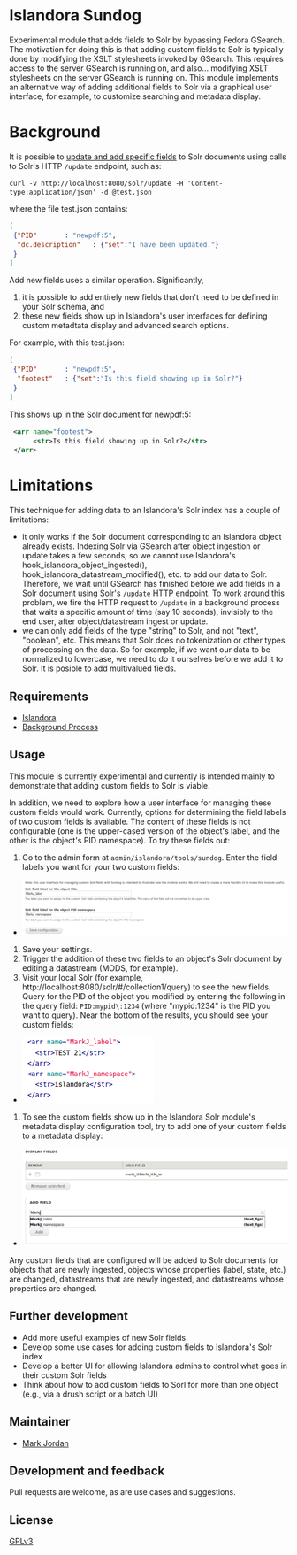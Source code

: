 # Islandora Sundog

Experimental module that adds fields to Solr by bypassing Fedora GSearch. The motivation for doing this is that adding custom fields to Solr is typically done by modifying the XSLT stylesheets invoked by GSearch. This requires access to the server GSearch is running on, and also... modifying XSLT stylesheets on the server GSearch is running on. This module implements an alternative way of adding additional fields to Solr via a graphical user interface, for example, to customize searching and metadata display.

# Background

It is possible to [update and add specific fields](https://cwiki.apache.org/confluence/display/solr/Updating+Parts+of+Documents) to Solr documents using calls to Solr's HTTP `/update` endpoint, such as:

```
curl -v http://localhost:8080/solr/update -H 'Content-type:application/json' -d @test.json
```

where the file test.json contains:

```json
[
 {"PID"       : "newpdf:5",
  "dc.description"   : {"set":"I have been updated."}
 }
]
```

Add new fields uses a similar operation. Significantly, 

1. it is possible to add entirely new fields that don't need to be defined in your Solr schema, and
1. these new fields show up in Islandora's user interfaces for defining custom metadtata display and advanced search options.

For example, with this test.json:

```json
[
 {"PID"       : "newpdf:5",
  "footest"   : {"set":"Is this field showing up in Solr?"}
 }
]
```

This shows up in the Solr document for newpdf:5:

```xml
 <arr name="footest">
      <str>Is this field showing up in Solr?</str>
 </arr>
```

# Limitations

This technique for adding data to an Islandora's Solr index has a couple of limitations:

* it only works if the Solr document corresponding to an Islandora object already exists. Indexing Solr via GSearch after object ingestion or update takes a few seconds, so we cannot use Islandora's hook_islandora_object_ingested(), hook_islandora_datastream_modified(), etc. to add our data to Solr. Therefore, we wait until GSearch has finished before we add fields in a Solr document using Solr's `/update` HTTP endpoint. To work around this problem, we fire the HTTP request to `/update` in a background process that waits a specific amount of time (say 10 seconds), invisibly to the end user, after object/datastream ingest or update.
* we can only add fields of the type "string" to Solr, and not "text", "boolean", etc. This means that Solr does no tokenization or other types of processing on the data. So for example, if we want our data to be normalized to lowercase, we need to do it ourselves before we add it to Solr. It is posible to add multivalued fields.

## Requirements

* [Islandora](https://github.com/Islandora/islandora)
* [Background Process](https://www.drupal.org/project/background_process)

## Usage

This module is currently experimental and currently is intended mainly to demonstrate that adding custom fields to Solr is viable.

In addition, we need to explore how a user interface for managing these custom fields would work. Currently, options for determining the field labels of two custom fields is available. The content of these fields is not configurable (one is the upper-cased version of the object's label, and the other is the object's PID namespace). To try these fields out:

1. Go to the admin form at `admin/islandora/tools/sundog`. Enter the field labels you want for your two custom fields:
  * ![custom field labels](images/config.png)
1. Save your settings.
1. Trigger the addition of these two fields to an object's Solr document by editing a datastream (MODS, for example).
1. Visit your local Solr (for example, http://localhost:8080/solr/#/collection1/query) to see the new fields. Query for the PID of the object you modified by entering the following in the query field: `PID:mypid\:1234` (where "mypid:1234" is the PID you want to query). Near the bottom of the results, you should see your custom fields:
  * ![custom fields in Solr](images/solr_document.png)
1. To see the custom fields show up in the Islandora Solr module's metadata display configuration tool, try to add one of your custom fields to a metadata display:
  * ![custom fields in Solr](images/add_custom_field_to_display.png)

Any custom fields that are configured will be added to Solr documents for objects that are newly ingested, objects whose properties (label, state, etc.) are changed, datastreams that are newly ingested, and datastreams whose properties are changed.

## Further development

* Add more useful examples of new Solr fields
* Develop some use cases for adding custom fields to Islandora's Solr index
* Develop a better UI for allowing Islandora admins to control what goes in their custom Solr fields
* Think about how to add custom fields to Sorl for more than one object (e.g., via a drush script or a batch UI)

## Maintainer

* [Mark Jordan](https://github.com/mjordan)

## Development and feedback

Pull requests are welcome, as are use cases and suggestions.

## License

 [GPLv3](http://www.gnu.org/licenses/gpl-3.0.txt)
